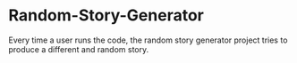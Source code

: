 # Random-Story-Generator
 Every time a user runs the code, the random story generator project tries to produce a different and random story.
